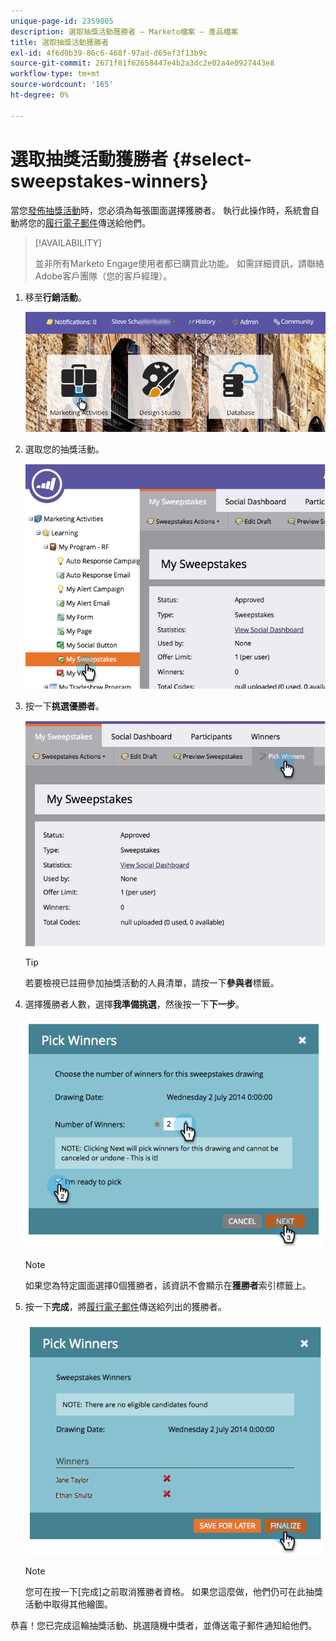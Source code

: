 ```yaml
---
unique-page-id: 2359805
description: 選取抽獎活動獲勝者 — Marketo檔案 — 產品檔案
title: 選取抽獎活動獲勝者
exl-id: 4f6d0b39-86c6-468f-97ad-d65ef3f13b9c
source-git-commit: 2671f81f62658447e4b2a3dc2e02a4e0927443e8
workflow-type: tm+mt
source-wordcount: '165'
ht-degree: 0%

---
```


# 選取抽獎活動獲勝者 {#select-sweepstakes-winners}

當您[發佈抽獎活動](/help/marketo/product-docs/demand-generation/social/sweepstakes/publish-a-sweepstakes.md)時，您必須為每張圖面選擇獲勝者。 執行此操作時，系統會自動將您的[履行電子郵件](/help/marketo/product-docs/demand-generation/social/social-functions/use-emails-in-social-promotions.md)傳送給他們。

>[!AVAILABILITY]
>
>並非所有Marketo Engage使用者都已購買此功能。 如需詳細資訊，請聯絡Adobe客戶團隊（您的客戶經理）。

1. 移至&#x200B;**行銷活動**。

   ![](assets/login-marketing-activities.png)

1. 選取您的抽獎活動。

   ![](assets/image2014-9-25-17-3a47-3a37.png)

1. 按一下&#x200B;**挑選優勝者**。

   ![](assets/image2014-9-25-17-3a47-3a49.png)

   >[!TIP]
   >
   >若要檢視已註冊參加抽獎活動的人員清單，請按一下&#x200B;**參與者**&#x200B;標籤。

1. 選擇獲勝者人數，選擇&#x200B;**我準備挑選**，然後按一下&#x200B;**下一步**。

   ![](assets/image2014-9-25-17-3a49-3a2.png)

   >[!NOTE]
   >
   >如果您為特定圖面選擇0個獲勝者，該資訊不會顯示在&#x200B;**獲勝者**&#x200B;索引標籤上。

1. 按一下&#x200B;**完成**，將[履行電子郵件](/help/marketo/product-docs/demand-generation/social/referral-offers/send-referral-offer-fulfillment-email.md)傳送給列出的獲勝者。

   ![](assets/image2014-9-25-17-3a49-3a48.png)

   >[!NOTE]
   >
   >您可在按一下[完成]之前取消獲勝者資格。 如果您這麼做，他們仍可在此抽獎活動中取得其他繪圖。

恭喜！您已完成這輪抽獎活動、挑選隨機中獎者，並傳送電子郵件通知給他們。
